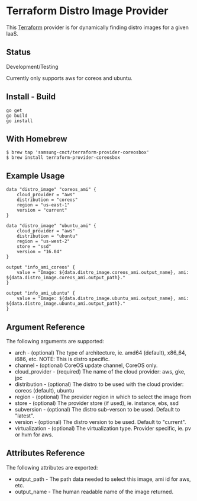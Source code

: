 # Terraform Distro Image Provider

This [Terraform](http://terraform.io) provider is for dynamically finding distro images for a given IaaS.

## Status

Development/Testing

Currently only supports aws for coreos and ubuntu.

## Install - Build

```
go get
go build
go install
```

## With Homebrew

```
$ brew tap 'samsung-cnct/terraform-provider-coreosbox'
$ brew install terraform-provider-coreosbox
```

## Example Usage


```
data "distro_image" "coreos_ami" {
    cloud_provider = "aws"
    distribution = "coreos"
    region = "us-east-1"
    version = "current"
}

data "distro_image" "ubuntu_ami" {
    cloud_provider = "aws"
    distribution = "ubuntu"
    region = "us-west-2"
    store = "ssd"
    version = "16.04"
}

output "info_ami_coreos" {
    value = "Image: ${data.distro_image.coreos_ami.output_name}, ami: ${data.distro_image.coreos_ami.output_path}." 
}

output "info_ami_ubuntu" {
    value = "Image: ${data.distro_image.ubuntu_ami.output_name}, ami: ${data.distro_image.ubuntu_ami.output_path}." 
}
```

## Argument Reference

The following arguments are supported:

* arch - (optional) The type of architecture, ie. amd64 (default), x86_64, i686, etc. NOTE: This is distro specific.
* channel - (optional) CoreOS update channel, CoreOS only.
* cloud_provider - (required) The name of the cloud provider: aws, gke, jpc
* distribution - (optional) The distro to be used with the cloud provider: coreos (default), ubuntu
* region - (optional) The provider region in which to select the image from
* store - (optional) The provider store (if used), ie. instance, ebs, ssd
* subversion - (optional) The distro sub-verson to be used. Default to "latest".
* version - (optional) The distro version to be used. Default to "current".
* virtualization - (optional) The virtualization type. Provider specific, ie. pv or hvm for aws.

## Attributes Reference

The following attributes are exported:

* output_path - The path data needed to select this image, ami id for aws, etc.
* output_name - The human readable name of the image returned.

